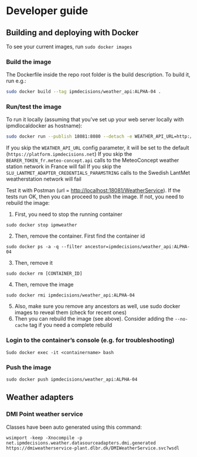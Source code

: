 # Developer guide

## Building and deploying with Docker

To see your current images, run `sudo docker images`

### Build the image

The Dockerfile inside the repo root folder is the build description. To build it, run e.g.:

``` bash
sudo docker build --tag ipmdecisions/weather_api:ALPHA-04 .
```

### Run/test the image
To run it locally (assuming that you've set up your web server locally with ipmdlocaldocker as hostname):

``` bash
sudo docker run --publish 18081:8080 --detach -e WEATHER_API_URL=http://localhost:8080/WeatherService -e BEARER_TOKEN_fr_meteo-concept_api=***YOUR AUTHTOKEN HERE*** -e 'SLU_LANTMET_ADAPTER_CREDENTIALS_PARAMSTRING=***YOUR CREDENTIALS PARAMSTRING HERE***' --name ipmweather ipmdecisions/weather_api:***YOUR VERSION***
```

If you skip the `WEATHER_API_URL` config parameter, it will be set to the default (`https://platform.ipmdecisions.net`)
If you skip the `BEARER_TOKEN_fr.meteo-concept.api` calls to the MeteoConcept weather station network in France will fail
If you skip the `SLU_LANTMET_ADAPTER_CREDENTIALS_PARAMSTRING` calls to the Swedish LantMet weatherstation network will fail

Test it with Postman (url = [http://localhost:18081/WeatherService](http://localhost:18081/WeatherService)). If the tests run OK, then you can proceed to push the image. If not, you need to rebuild the image:

1. First, you need to stop the running container

```
sudo docker stop ipmweather
```

2. Then, remove the container. First find the container id

```
sudo docker ps -a -q --filter ancestor=ipmdecisions/weather_api:ALPHA-04
```
3. Then, remove it

```
sudo docker rm [CONTAINER_ID]
```

4. Then, remove the image

```
sudo docker rmi ipmdecisions/weather_api:ALPHA-04
```

5. Also, make sure you remove any ancestors as well, use sudo docker images to reveal them (check for recent ones)
6. Then you can rebuild the image (see above). Consider adding the `--no-cache` tag if you need a complete rebuild

### Login to the container’s console (e.g. for troubleshooting)
```
Sudo docker exec -it <containername> bash
```

### Push the image
```
sudo docker push ipmdecisions/weather_api:ALPHA-04
```

## Weather adapters
### DMI Point weather service
Classes have been auto generated using this command:

```
wsimport -keep -Xnocompile -p net.ipmdecisions.weather.datasourceadapters.dmi.generated  https://dmiweatherservice-plant.dlbr.dk/DMIWeatherService.svc?wsdl
```